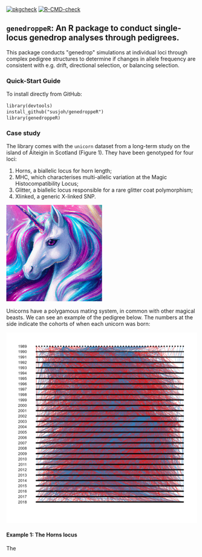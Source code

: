 [![pkgcheck](https://github.com/susjoh/genedroppeR/workflows/pkgcheck/badge.svg)](https://github.com/susjoh/genedroppeR/actions?query=workflow%3Apkgcheck)
[![R-CMD-check](https://github.com/susjoh/genedroppeR/workflows/R-CMD-check/badge.svg)](https://github.com/susjoh/genedroppeR/actions?query=workflow%3AR-CMD-check)
## `genedroppeR`: An R package to conduct single-locus genedrop analyses through pedigrees.

This package conducts "genedrop" simulations at individual loci through complex pedigree structures to determine if changes in allele frequency are consistent with e.g. drift, directional selection, or balancing selection.

### Quick-Start Guide

To install directly from GitHub:

```         
library(devtools)
install_github("susjoh/genedroppeR")
library(genedroppeR)
```

### Case study

The library comes with the `unicorn` dataset from a long-term study on the island of Áiteigin in Scotland (Figure 1). They have been genotyped for four loci:

1. Horns, a biallelic locus for horn length;
2. MHC, which characterises multi-allelic variation at the Magic Histocompatibility Locus;
3. Glitter, a biallelic locus responsible for a rare glitter coat polymorphism;
4. Xlinked, a generic X-linked SNP.

![Figure 1: A typical unicorn.](tutorial/figs/Unicorn.png)

Unicorns have a polygamous mating system, in common with other magical beasts. We can see an example of the pedigree below. The numbers at the side indicate the cohorts of when each unicorn was born:

![Figure 2: A unicorn pedigree.](tutorial/figs/pedigree.png)

#### Example 1: The Horns locus

The 
